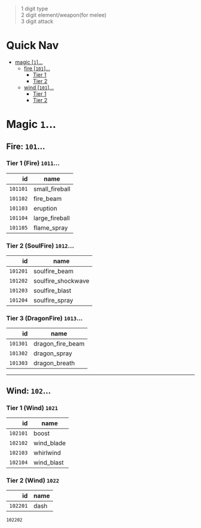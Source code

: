 >1 digit type  
>2 digit element/weapon(for melee)   
>3 digit attack  

# Quick Nav
- [magic [`1`]...](#magic)
    - [fire  [`101`]...](#fire-101)
        - [Tier 1](#tier-1-fire-1011)
        - [Tier 2](#tier-2-soulfire-1012)
    - [wind [`101`]...](#fire-102)
        - [Tier 1](#tier-1-wind-1021)
        - [Tier 2](#tier-2-wind-1022)

# Magic `1`...

## Fire: `101`...
### Tier 1 (Fire) `1011`...
id | name 
---: | ---
`101101` | small_fireball
`101102` | fire_beam
`101103` | eruption
`101104` | large_fireball
`101105` | flame_spray

### Tier 2 (SoulFire) `1012`...
id | name
---: | ---
`101201` | soulfire_beam
`101202` | soulfire_shockwave 
`101203` | soulfire_blast
`101204` | soulfire_spray

### Tier 3 (DragonFire) `1013`...
id | name
---: | ---
`101301` | dragon_fire_beam
`101302` | dragon_spray
`101303` | dragon_breath
---
## Wind: `102`...

### Tier 1 (Wind) `1021`
id | name
---: | ---
`102101` | boost
`102102` | wind_blade
`102103` | whirlwind
`102104` | wind_blast

### Tier 2 (Wind) `1022`
id | name
---: | ---
`102201` | dash
`102202`